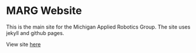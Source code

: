 # MARG Website

This is the main site for the Michigan Applied Robotics Group. The site uses jekyll and github pages. 

View site [here](https://michigan-applied-robotics-group.github.io/)

